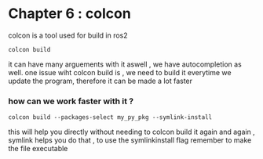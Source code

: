 # Chapter 6 : colcon

colcon is a tool used for build in ros2

```
colcon build
```
it can have many arguements with it aswell , we have autocompletion as well. 
one issue wiht colcon build is , we need to build it everytime we update the program, therefore it can be made a lot faster 
### how can we work faster with it ?
```
colcon build --packages-select my_py_pkg --symlink-install
```
this will help you directly without needing to colcon build it again and again , symlink helps you do that , to use the symlinkinstall flag remember to make the file executable

